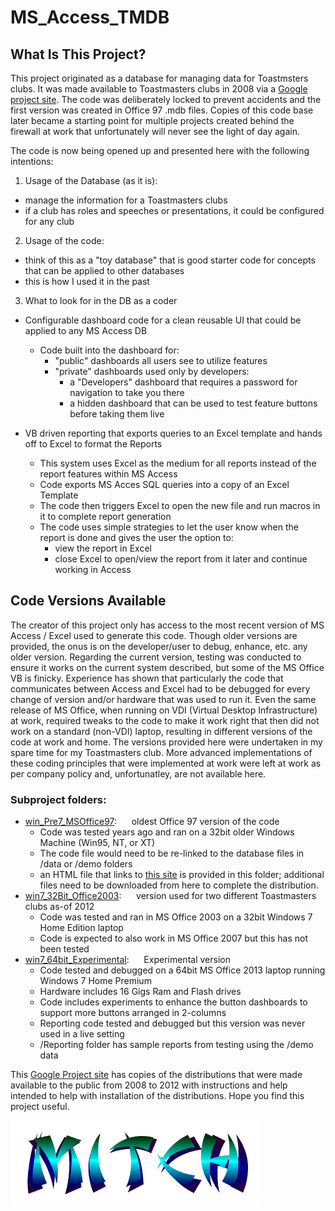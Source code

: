 # MS_Access_TMDB

## What Is This Project?
This project originated as a database for managing data for Toastmsters clubs.  It was made available to Toastmasters clubs in 2008 
via a [Google project site](https://sites.google.com/site/tmdbtoydb/Home/tm-database-project).  The code was deliberately locked to 
prevent accidents and the first version was created in Office 97 .mdb files.  Copies of this code base later became a starting point for 
multiple projects created behind the firewall at work that unfortunately will never see the light of day again.  

The code is now being opened up and presented here with the following intentions:

1. Usage of the Database (as it is):
  - manage the information for a Toastmasters clubs
  - if a club has roles and speeches or presentations, it could be configured for any club  

2. Usage of the code:
  - think of this as a "toy database" that is good starter code for concepts that can be applied to other databases
  - this is how I used it in the past

3. What to look for in the DB as a coder
  - Configurable dashboard code for a clean reusable UI that could be applied to any MS Access DB
    - Code built into the dashboard for:
      - "public" dashboards all users see to utilize features
	  - "private" dashboards used only by developers:
	    - a "Developers" dashboard that requires a password for navigation to take you there
	    - a hidden dashboard that can be used to test feature buttons before taking them live
		
  - VB driven reporting that exports queries to an Excel template and hands off to Excel to format the Reports
    - This system uses Excel as the medium for all reports instead of the report features within MS Access
    - Code exports MS Acces SQL queries into a copy of an Excel Template
	- The code then triggers Excel to open the new file and run macros in it to complete report generation
	- The code uses simple strategies to let the user know when the report is done and gives the user the option to:
	  - view the report in Excel
	  - close Excel to open/view the report from it later and continue working in Access

## Code Versions Available
The creator of this project only has access to the most recent version of MS Access / Excel used to generate this code.  Though older
versions are provided, the onus is on the developer/user to debug, enhance, etc. any older version.  Regarding the current version,
testing was conducted to ensure it works on the current system described, but some of the MS Office VB is finicky.  Experience has shown
that particularly the code that communicates between Access and Excel had to be debugged for every change of version and/or hardware 
that was used to run it.  Even the same release of MS Office, when running on VDI (Virtual Desktop Infrastructure) at work, required tweaks 
to the code to make it work right that then did not work on a standard (non-VDI) laptop, resulting in different versions of the code at work
and home.  The versions provided here were undertaken in my spare time for my Toastmasters club.  More advanced implementations of these coding
principles that were implemented at work were left at work as per company policy and, unfortunatley, are not available here.

### Subproject folders:
- [win_Pre7_MSOffice97](win_Pre7_MSOffice97): &nbsp;&nbsp;&nbsp;&nbsp; oldest Office 97 version of the code 
  - Code was tested years ago and ran on a 32bit older Windows Machine (Win95, NT, or XT)
  - The code file would need to be re-linked to the database files in /data or /demo folders
  - an HTML file that links to [this site](https://sites.google.com/site/tmdbtoydb/Home/tm-database-project/tm-database-project-pg2) is provided in this folder;  additional files need to be downloaded from here to complete the distribution.
- [win7_32Bit_Office2003](win7_32Bit_Office2003): &nbsp;&nbsp;&nbsp;&nbsp; version used for two different Toastmasters clubs as-of 2012
  - Code was tested and ran in MS Office 2003 on a 32bit Windows 7 Home Edition laptop
  - Code is expected to also work in MS Office 2007 but this has not been tested
- [win7_64bit_Experimental](win7_64bit_Experimental): &nbsp;&nbsp;&nbsp;&nbsp; Experimental version 
    - Code tested and debugged on a 64bit MS Office 2013 laptop running Windows 7 Home Premium 
	- Hardware includes 16 Gigs Ram and Flash drives
	- Code includes experiments to enhance the button dashboards to support more buttons arranged in 2-columns
	- Reporting code tested and debugged but this version was never used in a live setting
	- /Reporting folder has sample reports from testing using the /demo data 

This [Google Project site](https://sites.google.com/site/tmdbtoydb/Home) has copies of the distributions that were made available to the public from 2008 to 2012 with instructions and help
intended to help with installation of the distributions.  Hope you find this project useful.	
	
![Mitch](https://github.com/TheMitchWorksPro/TestProject/blob/master/html_mitch_logo/Mitch_LogoBG.gif)

